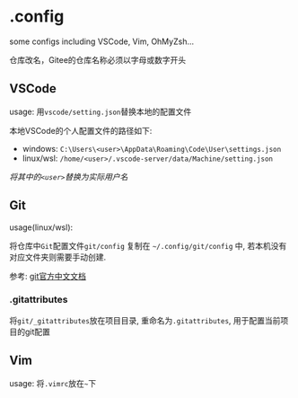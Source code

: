 # .config
some configs including VSCode, Vim, OhMyZsh...

仓库改名，Gitee的仓库名称必须以字母或数字开头

## VSCode

usage: 用`vscode/setting.json`替换本地的配置文件

本地VSCode的个人配置文件的路径如下:

- windows: `C:\Users\<user>\AppData\Roaming\Code\User\settings.json`
- linux/wsl: `/home/<user>/.vscode-server/data/Machine/setting.json`

*将其中的`<user>`替换为实际用户名*


## Git

usage(linux/wsl):

将仓库中`Git`配置文件`git/config` 复制在 `~/.config/git/config` 中, 若本机没有对应文件夹则需要手动创建.

参考: [git官方中文文档](https://git-scm.com/book/zh/v2/%E8%B5%B7%E6%AD%A5-%E5%88%9D%E6%AC%A1%E8%BF%90%E8%A1%8C-Git-%E5%89%8D%E7%9A%84%E9%85%8D%E7%BD%AE)


### .gitattributes

将`git/_gitattributes`放在项目目录, 重命名为`.gitattributes`, 用于配置当前项目的git配置

## Vim

usage:
将`.vimrc`放在`~`下
